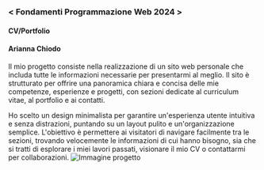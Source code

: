 ### < Fondamenti Programmazione Web 2024 >
#### CV/Portfolio
#### Arianna Chiodo
Il mio progetto consiste nella realizzazione di un sito web personale che includa tutte le informazioni necessarie per presentarmi al meglio. Il sito è strutturato per offrire una panoramica chiara e concisa delle mie competenze, esperienze e progetti, con sezioni dedicate al curriculum vitae, al portfolio e ai contatti.

Ho scelto un design minimalista per garantire un'esperienza utente intuitiva e senza distrazioni, puntando su un layout pulito e un'organizzazione semplice. L'obiettivo è permettere ai visitatori di navigare facilmente tra le sezioni, trovando velocemente le informazioni di cui hanno bisogno, sia che si tratti di esplorare i miei lavori passati, visionare il mio CV o contattarmi per collaborazioni.
![Immagine progetto](https://raw.githubusercontent.com/zumatt/Fondamenti-Programmazione-Web-24/main/Attivit%C3%A0/Arianna%20Chiodo/Progetto%20Finale/ScreenSito.png)
